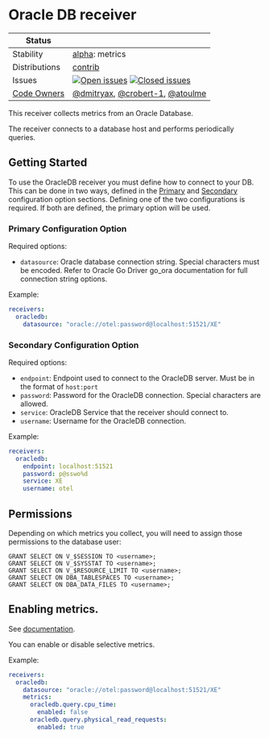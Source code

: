 # Oracle DB receiver

<!-- status autogenerated section -->
| Status        |           |
| ------------- |-----------|
| Stability     | [alpha]: metrics   |
| Distributions | [contrib] |
| Issues        | [![Open issues](https://img.shields.io/github/issues-search/open-telemetry/opentelemetry-collector-contrib?query=is%3Aissue%20is%3Aopen%20label%3Areceiver%2Foracledb%20&label=open&color=orange&logo=opentelemetry)](https://github.com/open-telemetry/opentelemetry-collector-contrib/issues?q=is%3Aopen+is%3Aissue+label%3Areceiver%2Foracledb) [![Closed issues](https://img.shields.io/github/issues-search/open-telemetry/opentelemetry-collector-contrib?query=is%3Aissue%20is%3Aclosed%20label%3Areceiver%2Foracledb%20&label=closed&color=blue&logo=opentelemetry)](https://github.com/open-telemetry/opentelemetry-collector-contrib/issues?q=is%3Aclosed+is%3Aissue+label%3Areceiver%2Foracledb) |
| [Code Owners](https://github.com/open-telemetry/opentelemetry-collector-contrib/blob/main/CONTRIBUTING.md#becoming-a-code-owner)    | [@dmitryax](https://www.github.com/dmitryax), [@crobert-1](https://www.github.com/crobert-1), [@atoulme](https://www.github.com/atoulme) |

[alpha]: https://github.com/open-telemetry/opentelemetry-collector#alpha
[contrib]: https://github.com/open-telemetry/opentelemetry-collector-releases/tree/main/distributions/otelcol-contrib
<!-- end autogenerated section -->

This receiver collects metrics from an Oracle Database.

The receiver connects to a database host and performs periodically queries.

## Getting Started

To use the OracleDB receiver you must define how to connect to your DB. This can be done in two ways,
defined in the [Primary](#primary-configuration-option) and [Secondary](#secondary-configuration-option) configuration
option sections. Defining one of the two configurations is required. If both are defined, the primary
option will be used.

### Primary Configuration Option

Required options:
- `datasource`: Oracle database connection string. Special characters must be encoded. Refer to Oracle Go Driver go_ora documentation for full connection string options.

Example:

```yaml
receivers:
  oracledb:
    datasource: "oracle://otel:password@localhost:51521/XE"
```

### Secondary Configuration Option

Required options:
- `endpoint`: Endpoint used to connect to the OracleDB server. Must be in the format of `host:port`
- `password`: Password for the OracleDB connection. Special characters are allowed.
- `service`: OracleDB Service that the receiver should connect to.
- `username`: Username for the OracleDB connection.

Example:
```yaml
receivers:
  oracledb:
    endpoint: localhost:51521
    password: p@sswo%d
    service: XE
    username: otel
```

## Permissions

Depending on which metrics you collect, you will need to assign those permissions to the database user:
```
GRANT SELECT ON V_$SESSION TO <username>;
GRANT SELECT ON V_$SYSSTAT TO <username>;
GRANT SELECT ON V_$RESOURCE_LIMIT TO <username>;
GRANT SELECT ON DBA_TABLESPACES TO <username>;
GRANT SELECT ON DBA_DATA_FILES TO <username>;
```

## Enabling metrics.

See [documentation](./documentation.md).

You can enable or disable selective metrics.

Example:

```yaml
receivers:
  oracledb:
    datasource: "oracle://otel:password@localhost:51521/XE"
    metrics:
      oracledb.query.cpu_time:
        enabled: false
      oracledb.query.physical_read_requests:
        enabled: true
```

